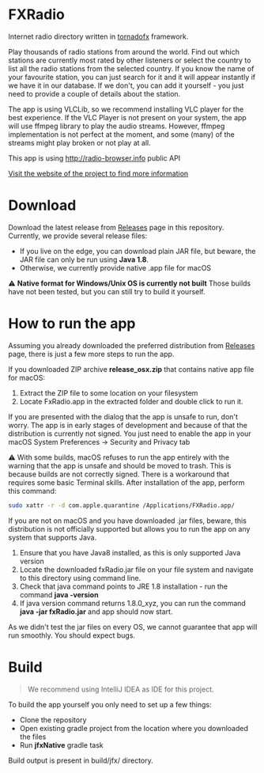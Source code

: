 # FXRadio

Internet radio directory written in [tornadofx](https://tornadofx.io) framework.

Play thousands of radio stations from around the world. Find out which stations are currently most rated by other listeners or select the country to list all the radio stations from the selected country. If you know the name of your favourite station, you can just search for it and it will appear instantly if we have it in our database. If we don't, you can add it yourself - you just need to provide a couple of details about the station.

The app is using VLCLib, so we recommend installing VLC player for the best experience. If the VLC Player is not present on your system, the app will use ffmpeg library to play the audio streams. However, ffmpeg implementation is not perfect at the moment, and some (many) of the streams might play broken or not play at all.

This app is using http://radio-browser.info public API

[Visit the website of the project to find more information](https://hudacek.online/fxradio)

# Download

Download the latest release from [Releases](https://github.com/Joseph5610/fxradio-main/releases) page in this repository.
Currently, we provide several release files:
- If you live on the edge, you can download plain JAR file, but beware, the JAR file can only be run using **Java 1.8**.
- Otherwise, we currently provide native .app file for macOS

:warning: **Native format for Windows/Unix OS is currently not built** 
Those builds have not been tested, but you can still try to build it yourself.

# How to run the app

Assuming you already downloaded the preferred distribution from [Releases](https://github.com/Joseph5610/fxradio-main/releases)
page, there is just a few more steps to run the app.

If you downloaded ZIP archive **release_osx.zip** that contains native app file for macOS:
1. Extract the ZIP file to some location on your filesystem
2. Locate FxRadio.app in the extracted folder and double click to run it.

If you are presented with the dialog that the app is unsafe to run, don't worry. The app is in early stages of development
and because of that the distribution is currently not signed. You just need to enable the app in your macOS System Preferences -> Security and Privacy tab

:warning: With some builds, macOS refuses to run the app entirely with the warning that the app is unsafe and should be moved to trash. This is because builds are not correctly signed. 
There is a workaround that requires some basic Terminal skills. After installation of the app, perform this command:

```bash
sudo xattr -r -d com.apple.quarantine /Applications/FXRadio.app/
```

If you are not on macOS and you have downloaded .jar files, beware, this distribution is not officially supported but allows you to run the app on any system that supports Java.
1. Ensure that you have Java8 installed, as this is only supported Java version
2. Locate the downloaded fxRadio.jar file on your file system and navigate to this directory using command line.
3. Check that java command points to JRE 1.8 installation - run the command  **java -version**
3. If java version command returns 1.8.0_xyz, you can run the command **java -jar fxRadio.jar** and app should now start. 

As we didn't test the jar files on every OS, we cannot guarantee that app will run smoothly. You should expect bugs.

# Build

> We recommend using IntelliJ IDEA as IDE for this project. 

To build the app yourself you only need to set up a few things:

- Clone the repository
- Open existing gradle project from the location where you downloaded the files 
- Run **jfxNative** gradle task

Build output is present in build/jfx/ directory. 

